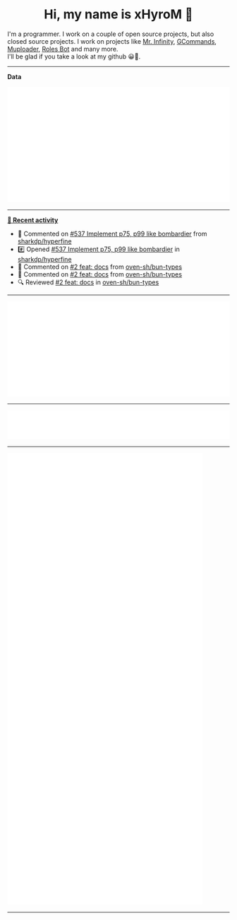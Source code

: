 <p align="center">
    <!-- <img src="https://avatars.githubusercontent.com/u/56601352" width="192" alt="hyro's pfp" /> -->
    <h1 align="center">Hi, my name is xHyroM 👋</h1>
</p>

I'm a programmer. I work on a couple of open source projects, but also closed source projects. I work on projects like [Mr. Infinity](https://discord.com/oauth2/authorize?client_id=720321585625694239&scope=bot%20applications.commands&permissions=8&redirect_uri=https://blobs.gq/imanager&prompt=consent&response_type=code), [GCommands](https://github.com/Garlic-Team/GCommands), [Muploader](https://github.com/xHyroM/Muploader), [Roles Bot](https://github.com/xHyroM/roles-bot) and many more.  
I'll be glad if you take a look at my github 😀👀.

___
**Data**

<img src="https://github.com/xHyroM/xHyroM/blob/master/.cache/base.svg">

___

**[📰 Recent activity](https://github.com/xHyroM)**
* 💬 Commented on [#537 Implement p75, p99 like bombardier](https://github.com/sharkdp/hyperfine/issues/537) from [sharkdp/hyperfine](https://github.com/sharkdp/hyperfine)
* #️⃣ Opened [#537 Implement p75, p99 like bombardier](https://github.com/sharkdp/hyperfine/issues/537) in [sharkdp/hyperfine](https://github.com/sharkdp/hyperfine)
* 💬 Commented on [#2 feat: docs](https://github.com/oven-sh/bun-types/issues/2) from [oven-sh/bun-types](https://github.com/oven-sh/bun-types)
* 💬 Commented on [#2 feat: docs](https://github.com/oven-sh/bun-types/issues/2) from [oven-sh/bun-types](https://github.com/oven-sh/bun-types)
* 🔍 Reviewed [#2 feat: docs](https://github.com/oven-sh/bun-types/pull/2) in [oven-sh/bun-types](https://github.com/oven-sh/bun-types)


___

<img src="https://github.com/xHyroM/xHyroM/blob/master/.cache/isocalendar.svg">

___

<img src="https://github.com/xHyroM/xHyroM/blob/master/.cache/languages.svg">

___

<img src="https://github.com/xHyroM/xHyroM/blob/master/.cache/achievements.svg">

___
